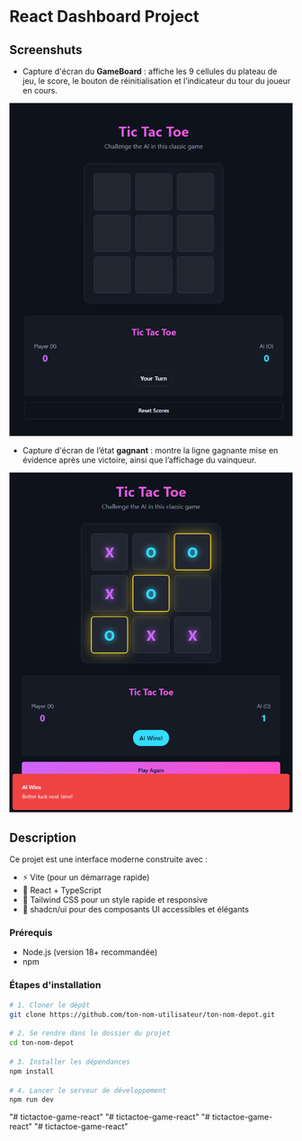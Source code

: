 # React Dashboard Project

## Screenshuts

- Capture d'écran du **GameBoard** : affiche les 9 cellules du plateau de jeu, le score, le bouton de réinitialisation et l’indicateur du tour du joueur en cours.

![GameBoard](./public/game-screenshuts/game-board.png)

- Capture d'écran de l’état **gagnant** : montre la ligne gagnante mise en évidence après une victoire, ainsi que l’affichage du vainqueur.

![Winning State](./public/game-screenshuts/game-board-win.png)

## Description

Ce projet est une interface moderne construite avec :

- ⚡️ Vite (pour un démarrage rapide)
- 🧠 React + TypeScript
- 🎨 Tailwind CSS pour un style rapide et responsive
- 🧩 shadcn/ui pour des composants UI accessibles et élégants

### Prérequis

- Node.js (version 18+ recommandée)
- npm

### Étapes d'installation

```bash
# 1. Cloner le dépôt
git clone https://github.com/ton-nom-utilisateur/ton-nom-depot.git

# 2. Se rendre dans le dossier du projet
cd ton-nom-depot

# 3. Installer les dépendances
npm install

# 4. Lancer le serveur de développement
npm run dev
```

"# tictactoe-game-react"
"# tictactoe-game-react"
"# tictactoe-game-react"
"# tictactoe-game-react" 
